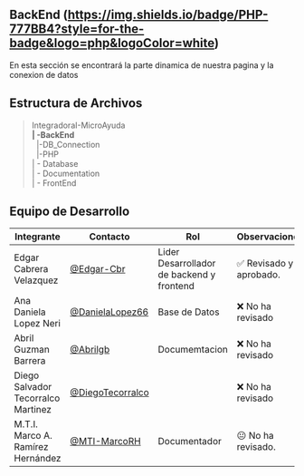 ## BackEnd  (https://img.shields.io/badge/PHP-777BB4?style=for-the-badge&logo=php&logoColor=white)
En esta sección se encontrará la parte dinamica de nuestra pagina y la conexion de datos

## Estructura de Archivos

>IntegradoraI-MicroAyuda<br>
>**| -BackEnd** <br>
>&nbsp;&nbsp;|-DB_Connection<br>
>&nbsp;&nbsp;|-PHP<br>
>| - Database<br>
>| - Documentation<br>
>| - FrontEnd


## Equipo de Desarrollo

|Integrante|Contacto|Rol|Observaciones|
|------------|--------|---|---|
|Edgar Cabrera Velazquez |[@Edgar-Cbr](https://github.com/Edgar-Cbr)|Lider Desarrollador de backend y frontend|✅ Revisado y aprobado.|
|Ana Daniela Lopez Neri|[@DanielaLopez66](https://github.com/DanielaLopez66)|Base de Datos|❌ No ha revisado|
|Abril Guzman Barrera|[@Abrilgb](https://github.com/Abrilgb)|Documemtacion|❌ No ha revisado|
|Diego Salvador Tecorralco Martinez |[@DiegoTecorralco](https://github.com/DiegoTecorralco)||❌ No ha revisado|
|M.T.I. Marco A. Ramírez Hernández|[@MTI-MarcoRH](https://github.com/MTI-MarcoRH)|Documentador|😐 No ha revisado.|
